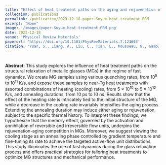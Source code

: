 ```yaml
---
title: "Effect of heat treatment paths on the aging and rejuvenation of metallic glasses"
collection: publications
permalink: /publication/2023-12-18-paper-Suyue-heat-treatment-PRM
excerpt: "None"
image: '/images/paper-Suyue-heat-treatment-PRM.png'
date: 2023-12-18
venue: 'Physical Review Materials'
paperurl: 'https://doi.org/10.1103/PhysRevMaterials.7.123603'
citation: 'Yuan, S., Liang, A., Liu, C., Tian, L., Mousseau, N., &amp; Branicio, P. S. (2023). &quot;Effect of heat treatment paths on the aging and rejuvenation of metallic glasses.&quot; <i>Physical Review Materials</i>, 7(12), 123603.'
---
```

<br>
<b>Abstract</b>: This study explores the influence of heat treatment paths on the structural relaxation of metallic glasses (MGs) in the regime of fast dynamics. We create MG samples using various quenching rates, from 10<sup>9</sup> to 10<sup>11</sup> K/s, and expose these samples to near-Tg heat treatments with assorted combinations of heating (cooling) rates, from 5 &times; 10<sup>10</sup> to 5 &times; 10<sup>12</sup> K/s, and annealing durations, from 10 ps to 10 ns. Results show that the effect of the heating rate is intricately tied to the initial structure of the MG, while a decrease in the cooling rate invariably intensifies the aging process. Extending the annealing duration may induce either aging or rejuvenation, subject to the specific thermal history. To interpret these findings, we hypothesize that the memory effect, governed by the activation and annihilation of reversible and irreversible flow units, underpins the rejuvenation-aging competition in MGs. Moreover, we suggest viewing the cooling stage as an annealing phase controlled by gradient temperature and fine-tuning its rate to achieve the targeted active-flow unit distributions. This study illuminates the role of fast dynamics during the glass relaxation process and offers practical strategies for tailoring heat treatments to optimize MG structures and mechanical performance.

